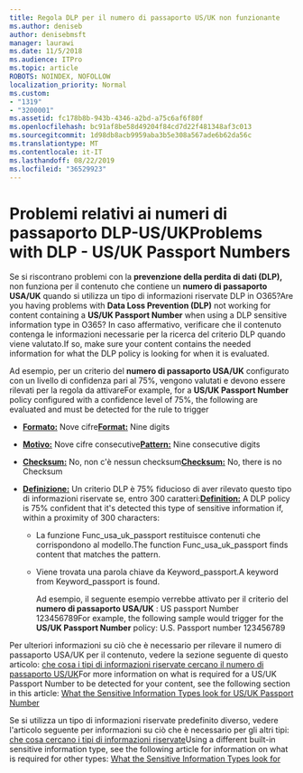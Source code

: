 ```yaml
---
title: Regola DLP per il numero di passaporto US/UK non funzionante
ms.author: deniseb
author: denisebmsft
manager: laurawi
ms.date: 11/5/2018
ms.audience: ITPro
ms.topic: article
ROBOTS: NOINDEX, NOFOLLOW
localization_priority: Normal
ms.custom:
- "1319"
- "3200001"
ms.assetid: fc178b8b-943b-4346-a2bd-a75c6af6f80f
ms.openlocfilehash: bc91af8be58d49204f84cd7d22f481348af3c013
ms.sourcegitcommit: 1d98db8acb9959aba3b5e308a567ade6b62da56c
ms.translationtype: MT
ms.contentlocale: it-IT
ms.lasthandoff: 08/22/2019
ms.locfileid: "36529923"
---
```

# <a name="problems-with-dlp---usuk-passport-numbers"></a><span data-ttu-id="0b460-102">Problemi relativi ai numeri di passaporto DLP-US/UK</span><span class="sxs-lookup"><span data-stu-id="0b460-102">Problems with DLP - US/UK Passport Numbers</span></span>

<span data-ttu-id="0b460-103">Se si riscontrano problemi con la **prevenzione della perdita di dati (DLP),** non funziona per il contenuto che contiene un **numero di passaporto USA/UK** quando si utilizza un tipo di informazioni riservate DLP in O365?</span><span class="sxs-lookup"><span data-stu-id="0b460-103">Are you having problems with **Data Loss Prevention (DLP)** not working for content containing a **US/UK Passport Number** when using a DLP sensitive information type in O365?</span></span> <span data-ttu-id="0b460-104">In caso affermativo, verificare che il contenuto contenga le informazioni necessarie per la ricerca del criterio DLP quando viene valutato.</span><span class="sxs-lookup"><span data-stu-id="0b460-104">If so, make sure your content contains the needed information for what the DLP policy is looking for when it is evaluated.</span></span>
  
<span data-ttu-id="0b460-105">Ad esempio, per un criterio del **numero di passaporto USA/UK** configurato con un livello di confidenza pari al 75%, vengono valutati e devono essere rilevati per la regola da attivare</span><span class="sxs-lookup"><span data-stu-id="0b460-105">For example, for a **US/UK Passport Number** policy configured with a confidence level of 75%, the following are evaluated and must be detected for the rule to trigger</span></span>
  
- <span data-ttu-id="0b460-106">**[Formato:](https://docs.microsoft.com/office365/securitycompliance/what-the-sensitive-information-types-look-for#format-77)** Nove cifre</span><span class="sxs-lookup"><span data-stu-id="0b460-106">**[Format:](https://docs.microsoft.com/office365/securitycompliance/what-the-sensitive-information-types-look-for#format-77)** Nine digits</span></span>

- <span data-ttu-id="0b460-107">**[Motivo:](https://docs.microsoft.com/office365/securitycompliance/what-the-sensitive-information-types-look-for#pattern-77)** Nove cifre consecutive</span><span class="sxs-lookup"><span data-stu-id="0b460-107">**[Pattern:](https://docs.microsoft.com/office365/securitycompliance/what-the-sensitive-information-types-look-for#pattern-77)** Nine consecutive digits</span></span>

- <span data-ttu-id="0b460-108">**[Checksum:](https://docs.microsoft.com/office365/securitycompliance/what-the-sensitive-information-types-look-for#checksum-76)** No, non c'è nessun checksum</span><span class="sxs-lookup"><span data-stu-id="0b460-108">**[Checksum:](https://docs.microsoft.com/office365/securitycompliance/what-the-sensitive-information-types-look-for#checksum-76)** No, there is no Checksum</span></span>

- <span data-ttu-id="0b460-109">**[Definizione:](https://docs.microsoft.com/office365/securitycompliance/what-the-sensitive-information-types-look-for#definition-77)** Un criterio DLP è 75% fiducioso di aver rilevato questo tipo di informazioni riservate se, entro 300 caratteri:</span><span class="sxs-lookup"><span data-stu-id="0b460-109">**[Definition:](https://docs.microsoft.com/office365/securitycompliance/what-the-sensitive-information-types-look-for#definition-77)** A DLP policy is 75% confident that it's detected this type of sensitive information if, within a proximity of 300 characters:</span></span>

  - <span data-ttu-id="0b460-110">La funzione Func_usa_uk_passport restituisce contenuti che corrispondono al modello.</span><span class="sxs-lookup"><span data-stu-id="0b460-110">The function Func_usa_uk_passport finds content that matches the pattern.</span></span>

  - <span data-ttu-id="0b460-111">Viene trovata una parola chiave da Keyword_passport.</span><span class="sxs-lookup"><span data-stu-id="0b460-111">A keyword from Keyword_passport is found.</span></span>

    <span data-ttu-id="0b460-112">Ad esempio, il seguente esempio verrebbe attivato per il criterio del **numero di passaporto USA/UK** : US passport Number 123456789</span><span class="sxs-lookup"><span data-stu-id="0b460-112">For example, the following sample would trigger for the **US/UK Passport Number** policy: U.S. Passport number 123456789</span></span>

<span data-ttu-id="0b460-113">Per ulteriori informazioni su ciò che è necessario per rilevare il numero di passaporto USA/UK per il contenuto, vedere la sezione seguente di questo articolo: [che cosa i tipi di informazioni riservate cercano il numero di passaporto US/UK](https://docs.microsoft.com/office365/securitycompliance/what-the-sensitive-information-types-look-for#us--uk-passport-number)</span><span class="sxs-lookup"><span data-stu-id="0b460-113">For more information on what is required for a US/UK Passport Number to be detected for your content, see the following section in this article: [What the Sensitive Information Types look for US/UK Passport Number](https://docs.microsoft.com/office365/securitycompliance/what-the-sensitive-information-types-look-for#us--uk-passport-number)</span></span>
  
<span data-ttu-id="0b460-114">Se si utilizza un tipo di informazioni riservate predefinito diverso, vedere l'articolo seguente per informazioni su ciò che è necessario per gli altri tipi: [che cosa cercano i tipi di informazioni riservate](https://docs.microsoft.com/office365/securitycompliance/what-the-sensitive-information-types-look-for)</span><span class="sxs-lookup"><span data-stu-id="0b460-114">Using a different built-in sensitive information type, see the following article for information on what is required for other types: [What the Sensitive Information Types look for](https://docs.microsoft.com/office365/securitycompliance/what-the-sensitive-information-types-look-for)</span></span>
  